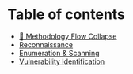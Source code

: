 # Table of contents

* [🦾 Methodology Flow Collapse](README.md)
* [Reconnaissance](reconnaissance.md)
* [Enumeration & Scanning](enumeration-and-scanning.md)
* [Vulnerability Identification](vulnerability-identification.md)

